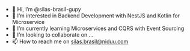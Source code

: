 - 👋 Hi, I’m @silas-brasil-gupy
- 👀 I’m interested in Backend Development with NestJS and Kotlin for Microservice
- 🌱 I’m currently learning Microservices and CQRS with Event Sourcing
- 💞️ I’m looking to collaborate on ...
- 📫 How to reach me on silas.brasil@niduu.com

<!---
silas-brasil-gupy/silas-brasil-gupy is a ✨ special ✨ repository because its `README.md` (this file) appears on your GitHub profile.
You can click the Preview link to take a look at your changes.
--->
